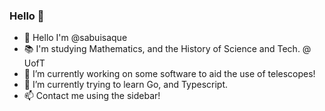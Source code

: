 ### Hello 👋
- 👋 Hello I'm @sabuisaque
- 📚 I'm studying Mathematics, and the History of Science and Tech. @ UofT
- 🔭 I’m currently working on some software to aid the use of telescopes!
- 🌱 I’m currently trying to learn Go, and Typescript.
- 📫 Contact me using the sidebar!
